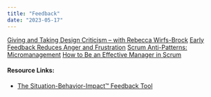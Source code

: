 ```yaml
---
title: "Feedback"
date: "2023-05-17"
---
```


[Giving and Taking Design Criticism – with Rebecca Wirfs-Brock](https://agilepainrelief.com/blog/giving-an-taking-design-criticism-with-rebecca-wirfs-brock.html) [Early Feedback Reduces Anger and Frustration](/blog/early-feedback-reduces-anger-and-frustration.html) [Scrum Anti-Patterns: Micromanagement](/blog/scrum-anti-patterns-micromanagement.html) [How to Be an Effective Manager in Scrum](/blog/how-to-be-an-effective-manager-in-scrum.html)

#### Resource Links:

- [The Situation-Behavior-Impact™ Feedback Tool](https://www.mindtools.com/pages/article/situation-behavior-impact-feedback.htm)

